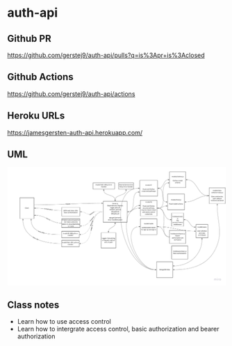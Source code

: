 # auth-api

## Github PR
https://github.com/gerstej9/auth-api/pulls?q=is%3Apr+is%3Aclosed

## Github Actions
https://github.com/gerstej9/auth-api/actions

## Heroku URLs
https://jamesgersten-auth-api.herokuapp.com/

## UML
![](/assets/AuthApiUML.jpg)

## Class notes
* Learn how to use access control
* Learn how to intergrate access control, basic authorization and bearer authorization